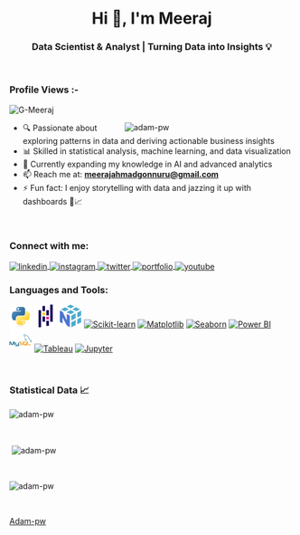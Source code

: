 <h1 align="center">Hi 👋, I'm Meeraj</h1>
<h3 align="center">Data Scientist & Analyst | Turning Data into Insights 💡</h3>
<br>
<h3>Profile Views :-</h3> 
<img src="https://komarev.com/ghpvc/?username=G-Meeraj&label=Profile%20views&color=0e75b6&style=flat" alt="G-Meeraj">
<br>
<p><img align="right" src="https://github.com/Adam-pw/Adam-pw/blob/main/animation_500_kxa883sd.gif" alt="adam-pw" width="300px"></p>

<ul>
  <li>🔍 Passionate about exploring patterns in data and deriving actionable business insights</li>
  <li>📊 Skilled in statistical analysis, machine learning, and data visualization</li>
  <li>🧠 Currently expanding my knowledge in AI and advanced analytics</li>
  <li>📫 Reach me at: <strong><a href="mailto:meerajahmadgonnuru@gmail.com">meerajahmadgonnuru@gmail.com</a></strong></li>
  <li>⚡ Fun fact: I enjoy storytelling with data and jazzing it up with dashboards 🎷📈</li>
</ul>
<br>

<h3 align="left">Connect with me:</h3>
<p align="left">
  <a href="https://www.linkedin.com/in/meeraj-datascientist/" target="blank">
    <img align="center" src="https://raw.githubusercontent.com/rahuldkjain/github-profile-readme-generator/master/src/images/icons/Social/linked-in-alt.svg" alt="linkedin" height="30" width="40">
  </a>
  <a href="https://www.instagram.com/_m_e_e_r_a_j?igsh=ajI2eHJhdjgybXc5" target="blank">
    <img align="center" src="https://raw.githubusercontent.com/rahuldkjain/github-profile-readme-generator/master/src/images/icons/Social/instagram.svg" alt="instagram" height="30" width="40">
  </a>
  <a href="https://x.com/GMeeraj" target="blank">
    <img align="center" src="https://raw.githubusercontent.com/rahuldkjain/github-profile-readme-generator/master/src/images/icons/Social/twitter.svg" alt="twitter" height="30" width="40">
  </a>
  <a href="https://meeraj-portfolio.netlify.app/" target="blank">
    <img align="center" src="https://img.icons8.com/ios-filled/50/000000/domain.png" alt="portfolio" height="30" width="40">
  </a>
  <a href="https://www.youtube.com/@kolamax7845" target="blank">
    <img align="center" src="https://raw.githubusercontent.com/rahuldkjain/github-profile-readme-generator/master/src/images/icons/Social/youtube.svg" alt="youtube" height="30" width="40">
  </a>
</p>


<h3 align="left">Languages and Tools:</h3>
<p align="left">
  <a href="https://www.python.org" target="_blank"><img src="https://raw.githubusercontent.com/devicons/devicon/master/icons/python/python-original.svg" alt="Python" width="40" height="40"></a>
  <a href="https://pandas.pydata.org/" target="_blank"><img src="https://raw.githubusercontent.com/devicons/devicon/master/icons/pandas/pandas-original.svg" alt="Pandas" width="40" height="40"></a>
  <a href="https://numpy.org/" target="_blank"><img src="https://raw.githubusercontent.com/devicons/devicon/master/icons/numpy/numpy-original.svg" alt="NumPy" width="40" height="40"></a>
  <a href="https://scikit-learn.org/" target="_blank"><img src="https://upload.wikimedia.org/wikipedia/commons/0/05/Scikit_learn_logo_small.svg" alt="Scikit-learn" width="40" height="40"></a>
  <a href="https://matplotlib.org/" target="_blank"><img src="https://matplotlib.org/stable/_static/logo2_compressed.svg" alt="Matplotlib" width="40" height="40"></a>
  <a href="https://seaborn.pydata.org/" target="_blank"><img src="https://seaborn.pydata.org/_static/logo-wide-lightbg.svg" alt="Seaborn" width="60" height="40"></a>
  <a href="https://powerbi.microsoft.com/" target="_blank"><img src="https://upload.wikimedia.org/wikipedia/commons/c/cf/New_Power_BI_Logo.svg" alt="Power BI" width="40" height="40"></a>
  <a href="https://www.mysql.com/" target="_blank"><img src="https://raw.githubusercontent.com/devicons/devicon/master/icons/mysql/mysql-original-wordmark.svg" alt="MySQL" width="40" height="40"></a>
  <a href="https://www.tableau.com/" target="_blank"><img src="https://upload.wikimedia.org/wikipedia/commons/4/4b/Tableau_Logo.png" alt="Tableau" width="40" height="40"></a>
  <a href="https://jupyter.org/" target="_blank"><img src="https://upload.wikimedia.org/wikipedia/commons/3/38/Jupyter_logo.svg" alt="Jupyter" width="40" height="40"></a>
</p>
<br>

<h3>Statistical Data 📈</h3>
<p><img align="center" src="https://github-readme-stats.vercel.app/api/top-langs?username=G-Meeraj&show_icons=true&locale=en&bg_color=0d1117&text_color=ffffff&layout=compact" alt="adam-pw"></p>
<br>
<p>&nbsp;<img align="center" src="https://github-readme-stats.vercel.app/api?username=G-Meeraj&show_icons=true&locale=en&bg_color=0d1117&text_color=ffffff" alt="adam-pw"></p>
<br>
<p><img align="center" src="https://github-readme-streak-stats.herokuapp.com/?user=G-Meeraj&theme=dark&background=0d1117&date_format=M%20j%5B%2C%20Y%5D" alt="adam-pw"></p>
<br>
<p><a href="https://github.com/G-Meeraj">Adam-pw</a></p>
